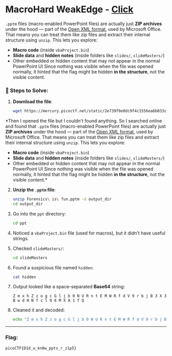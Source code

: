 #  MacroHard WeakEdge - [Click](https://play.picoctf.org/practice/challenge/130?category=4&page=4&search=)



`.pptm` files (macro-enabled PowerPoint files) are actually just **ZIP archives** under the hood — part of the [Open XML format](https://en.wikipedia.org/wiki/Office_Open_XML), used by Microsoft Office.
That means you can treat them like zip files and extract their internal structure using `unzip`. This lets you explore:

* **Macro code** (inside `vbaProject.bin`)
* **Slide data** and **hidden notes** (inside folders like `slides/`, `slideMasters/`)
* Other embedded or hidden content that may not appear in the normal PowerPoint UI
Since nothing was visible when the file was opened normally, it hinted that the flag might be hidden **in the structure**, not the visible content.


### 🧪 Steps to Solve:

1. **Download the file**:

   ```bash
   wget https://mercury.picoctf.net/static/2e739f9e0dc9f4c1556ea6b033c3ec8e/Forensics%20is%20fun.pptm
   ```

*Then I opened the file but I couldn't found anything. So I searched online and found that `.pptm` files (macro-enabled PowerPoint files) are actually just **ZIP archives** under the hood — part of the [Open XML format](https://en.wikipedia.org/wiki/Office_Open_XML), used by Microsoft Office.
That means you can treat them like zip files and extract their internal structure using `unzip`. This lets you explore:

* **Macro code** (inside `vbaProject.bin`)
* **Slide data** and **hidden notes** (inside folders like `slides/`, `slideMasters/`)
* Other embedded or hidden content that may not appear in the normal PowerPoint UI
Since nothing was visible when the file was opened normally, it hinted that the flag might be hidden **in the structure**, not the visible content.*


2. **Unzip the `.pptm` file**:

   ```bash
   unzip Forensics\ is\ fun.pptm -d output_dir
   cd output_dir
   ```

3. Go into the `ppt` directory:

   ```bash
   cd ppt
   ```

4. Noticed a `vbaProject.bin` file (used for macros), but it didn’t have useful strings.

5. Checked `slideMasters/`:

   ```bash
   cd slideMasters
   ```

6. Found a suspicious file named `hidden`:

   ```bash
   cat hidden
   ```

7. Output looked like a space-separated **Base64** string:

   ```
   Z m x h Z z o g c G l j b 0 N U R n t E M W R f d V 9 r b j B 3 X 3 B w d H N f c l 9 6 M X A 1 f Q
   ```

8. Cleaned it and decoded:

   ```bash
   echo "Z m x h Z z o g c G l j b 0 N U R n t E M W R f d V 9 r b j B 3 X 3 B w d H N f c l 9 6 M X A 1 f Q" | tr -d " " | base64 -d
   ```

---

### Flag:

```
picoCTF{D1d_u_kn0w_ppts_r_z1p5}
```


